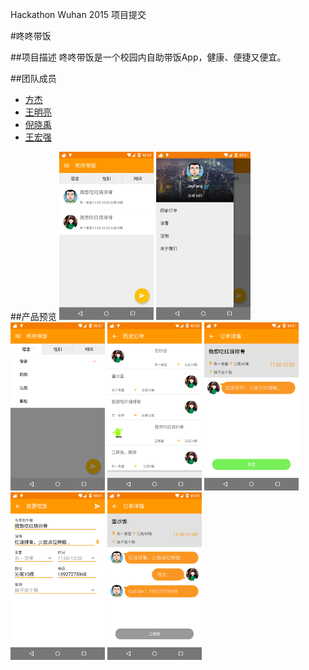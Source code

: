 Hackathon Wuhan 2015 项目提交

#咚咚带饭

##项目描述
咚咚带饭是一个校园内自助带饭App，健康、便捷又便宜。

##团队成员
* [方杰](https://github.com/JayFang1993)
* [王明亮](http://blog.csdn.net/wmlwnde)
* [倪晓禹](http://www.zcool.com.cn/u/13532275)
* [王宏强](http://Shoubian.com.cn)

##产品预览
<img src="https://raw.githubusercontent.com/JayFang1993/Launch/master/screenshot/icon1.png" width="30%"/>
<img src="https://raw.githubusercontent.com/JayFang1993/Launch/master/screenshot/icon2.png" width="30%"/>
<img src="https://raw.githubusercontent.com/JayFang1993/Launch/master/screenshot/icon3.png" width="30%"/>
<img src="https://raw.githubusercontent.com/JayFang1993/Launch/master/screenshot/icon4.png" width="30%"/>
<img src="https://raw.githubusercontent.com/JayFang1993/Launch/master/screenshot/icon5.png" width="30%"/>
<img src="https://raw.githubusercontent.com/JayFang1993/Launch/master/screenshot/icon6.png" width="30%"/>
<img src="https://raw.githubusercontent.com/JayFang1993/Launch/master/screenshot/icon7.png" width="30%"/>

